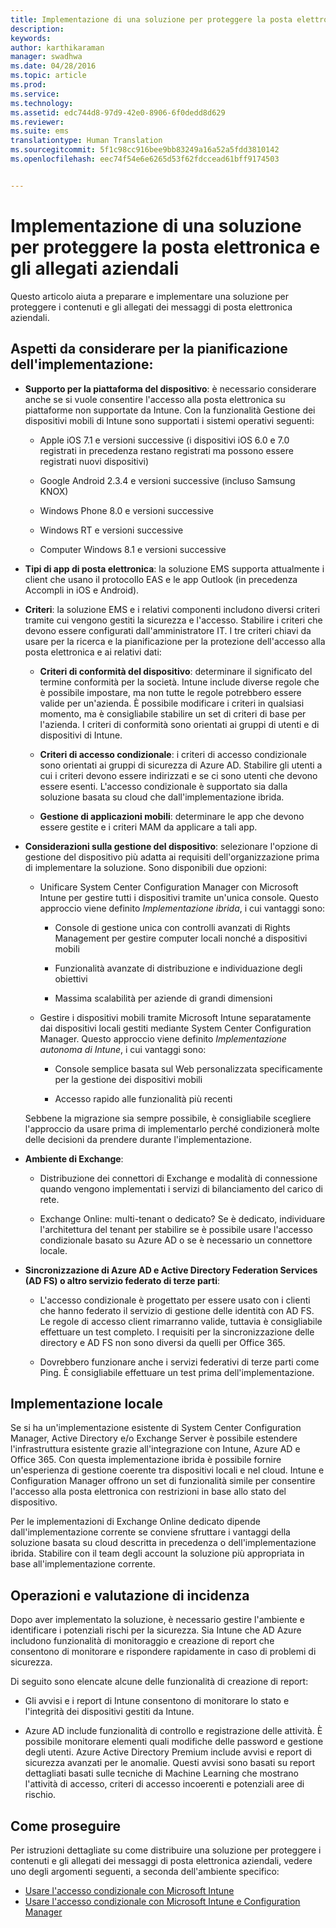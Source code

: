 ```yaml
---
title: Implementazione di una soluzione per proteggere la posta elettronica e gli allegati aziendali
description: 
keywords: 
author: karthikaraman
manager: swadhwa
ms.date: 04/28/2016
ms.topic: article
ms.prod: 
ms.service: 
ms.technology: 
ms.assetid: edc744d8-97d9-42e0-8906-6f0dedd8d629
ms.reviewer: 
ms.suite: ems
translationtype: Human Translation
ms.sourcegitcommit: 5f1c98cc916bee9bb83249a16a52a5fdd3810142
ms.openlocfilehash: eec74f54e6e6265d53f62fdccead61bff9174503


---
```


# Implementazione di una soluzione per proteggere la posta elettronica e gli allegati aziendali
Questo articolo aiuta a preparare e implementare una soluzione per proteggere i contenuti e gli allegati dei messaggi di posta elettronica aziendali.

## Aspetti da considerare per la pianificazione dell'implementazione:

-   **Supporto per la piattaforma del dispositivo**: è necessario considerare anche se si vuole consentire l'accesso alla posta elettronica su piattaforme non supportate da Intune. Con la funzionalità Gestione dei dispositivi mobili di Intune sono supportati i sistemi operativi seguenti:

    -   Apple iOS 7.1 e versioni successive (i dispositivi iOS 6.0 e 7.0 registrati in precedenza restano registrati ma possono essere registrati nuovi dispositivi)

    -   Google Android 2.3.4 e versioni successive (incluso Samsung KNOX)

    -   Windows Phone 8.0 e versioni successive

    -   Windows RT e versioni successive

    -   Computer Windows 8.1 e versioni successive

-   **Tipi di app di posta elettronica**: la soluzione EMS supporta attualmente i client che usano il protocollo EAS e le app Outlook (in precedenza Accompli in iOS e Android).

-   **Criteri**: la soluzione EMS e i relativi componenti includono diversi criteri tramite cui vengono gestiti la sicurezza e l'accesso. Stabilire i criteri che devono essere configurati dall'amministratore IT. I tre criteri chiavi da usare per la ricerca e la pianificazione per la protezione dell'accesso alla posta elettronica e ai relativi dati:

    -   **Criteri di conformità del dispositivo**: determinare il significato del termine conformità per la società. Intune include diverse regole che è possibile impostare, ma non tutte le regole potrebbero essere valide per un'azienda. È possibile modificare i criteri in qualsiasi momento, ma è consigliabile stabilire un set di criteri di base per l'azienda. I criteri di conformità sono orientati ai gruppi di utenti e di dispositivi di Intune.

    -   **Criteri di accesso condizionale**: i criteri di accesso condizionale sono orientati ai gruppi di sicurezza di Azure AD. Stabilire gli utenti a cui i criteri devono essere indirizzati e se ci sono utenti che devono essere esenti. L'accesso condizionale è supportato sia dalla soluzione basata su cloud che dall'implementazione ibrida.

    -   **Gestione di applicazioni mobili**: determinare le app che devono essere gestite e i criteri MAM da applicare a tali app.

-   **Considerazioni sulla gestione del dispositivo**: selezionare l'opzione di gestione del dispositivo più adatta ai requisiti dell'organizzazione prima di implementare la soluzione. Sono disponibili due opzioni:

    -   Unificare System Center Configuration Manager con Microsoft Intune per gestire tutti i dispositivi tramite un'unica console. Questo approccio viene definito *Implementazione ibrida*, i cui vantaggi sono:

        -   Console di gestione unica con controlli avanzati di Rights Management per gestire computer locali nonché a dispositivi mobili

        -   Funzionalità avanzate di distribuzione e individuazione degli obiettivi

        -   Massima scalabilità per aziende di grandi dimensioni

    -   Gestire i dispositivi mobili tramite Microsoft Intune separatamente dai dispositivi locali gestiti mediante System Center Configuration Manager. Questo approccio viene definito *Implementazione autonoma di Intune*, i cui vantaggi sono:

        -   Console semplice basata sul Web personalizzata specificamente per la gestione dei dispositivi mobili

        -   Accesso rapido alle funzionalità più recenti

    Sebbene la migrazione sia sempre possibile, è consigliabile scegliere l'approccio da usare prima di implementarlo perché condizionerà molte delle decisioni da prendere durante l'implementazione.

-   **Ambiente di Exchange**:

    -   Distribuzione dei connettori di Exchange e modalità di connessione quando vengono implementati i servizi di bilanciamento del carico di rete.

    -   Exchange Online: multi-tenant o dedicato? Se è dedicato, individuare l'architettura del tenant per stabilire se è possibile usare l'accesso condizionale basato su Azure AD o se è necessario un connettore locale.

-   **Sincronizzazione di Azure AD e Active Directory Federation Services (AD FS) o altro servizio federato di terze parti**:

    -   L'accesso condizionale è progettato per essere usato con i clienti che hanno federato il servizio di gestione delle identità con AD FS. Le regole di accesso client rimarranno valide, tuttavia è consigliabile effettuare un test completo. I requisiti per la sincronizzazione delle directory e AD FS non sono diversi da quelli per Office 365.

    -   Dovrebbero funzionare anche i servizi federativi di terze parti come Ping. È consigliabile effettuare un test prima dell'implementazione.

## Implementazione locale
Se si ha un'implementazione esistente di System Center Configuration Manager, Active Directory e/o Exchange Server è possibile estendere l'infrastruttura esistente grazie all'integrazione con Intune, Azure AD e Office 365. Con questa implementazione ibrida è possibile fornire un'esperienza di gestione coerente tra dispositivi locali e nel cloud. Intune e Configuration Manager offrono un set di funzionalità simile per consentire l'accesso alla posta elettronica con restrizioni in base allo stato del dispositivo.

Per le implementazioni di Exchange Online dedicato dipende dall'implementazione corrente se conviene sfruttare i vantaggi della soluzione basata su cloud descritta in precedenza o dell'implementazione ibrida. Stabilire con il team degli account la soluzione più appropriata in base all'implementazione corrente.

## Operazioni e valutazione di incidenza
Dopo aver implementato la soluzione, è necessario gestire l'ambiente e identificare i potenziali rischi per la sicurezza. Sia Intune che AD Azure includono funzionalità di monitoraggio e creazione di report che consentono di monitorare e rispondere rapidamente in caso di problemi di sicurezza.

Di seguito sono elencate alcune delle funzionalità di creazione di report:

-   Gli avvisi e i report di Intune consentono di monitorare lo stato e l'integrità dei dispositivi gestiti da Intune.

-   Azure AD include funzionalità di controllo e registrazione delle attività. È possibile monitorare elementi quali modifiche delle password e gestione degli utenti. Azure Active Directory Premium include avvisi e report di sicurezza avanzati per le anomalie. Questi avvisi sono basati su report dettagliati basati sulle tecniche di Machine Learning che mostrano l'attività di accesso, criteri di accesso incoerenti e potenziali aree di rischio.

## Come proseguire
Per istruzioni dettagliate su come distribuire una soluzione per proteggere i contenuti e gli allegati dei messaggi di posta elettronica aziendali, vedere uno degli argomenti seguenti, a seconda dell'ambiente specifico:

- [Usare l'accesso condizionale con Microsoft Intune](conditional-access-intune.md)
- [Usare l'accesso condizionale con Microsoft Intune e Configuration Manager](conditional-access-intune-configmgr.md)



<!--HONumber=Jun16_HO4-->


